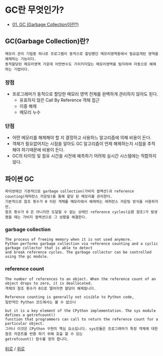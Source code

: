 # GC란 무엇인가? 
* [01. GC (Garbage Collection이란?) ](#gcgarbage-collection란)



## GC(Garbage Collection)란?
    메모리 관리 기법중 하나로 프로그램이 동적으로 할당했던 메모리영역중에서 필요없게된 영역을 해제하는 기능이다. 
    동적할당된 메모리영역 가운데 어떤변수도 가리키지않는 메모리영역을 탐지하여 자동으로 해제하는 기법이다.

### 장점 
* 프로그래머가 동적으로 할당한 메모리 영역 전체를 완벽하게 관리하지 않아도 된다.
  * 유효하지 않은 Call By Reference 객체 접근 
  * 이중 해제
  * 메모리 누수

### 단점
* 어떤 메모리를 해제해야 할 지 결정하고 사용하느 알고리즘에 의해 비용이 든다.
* 객체가 필요없어지는 시점을 알아도 GC 알고리즘이 언제 해제하는지 시점을 추적해야 하기때문에 비용이 든다.
* GC의 타이밍 및 점유 시간을 사전에 예측하기 어려워 실시간 시스템에는 적합하지 않다. 


## 파이썬 GC
    파이썬에선 기본적으로 garbage collection(가비지 컬렉션)과 reference counting(레퍼런스 카운팅)을 통해 할당 된 메모리를 관리한다. 
    기본적으로 참조 횟수가 0 이된 객체를 메모리에서 해제하는 레퍼런스 카운팅 방식을 사용하지만, 
    참조 횟수가 0 은 아니지만 도달할 수 없는 상태인 reference cycles(순환 참조)가 발생했을 때는 가비지 컬렉션으로 그 상황을 해결한다.

### garbage collection
    The process of freeing memory when it is not used anymore. 
    Python performs garbage collection via reference counting and a cyclic garbage collector that is able to detect 
    and break reference cycles. The garbage collector can be controlled using the gc module.

### reference count
    The number of references to an object. When the reference count of an object drops to zero, it is deallocated. 
    객체의 참조 횟수가 0으로 떨어지면 할당이 해제됩니다. 

    Reference counting is generally not visible to Python code, 
    일반적인 Python 코드에서는 볼 수 없으나 

    but it is a key element of the CPython implementation. The sys module defines a getrefcount() 
    function that programmers can call to return the reference count for a particular object.
    그러나 이것은 CPython 구현의 핵심 요소입니다. sys모듈은 프로그래머가 특정 객체에 대한 참조 카운트를 반환 하기 위해 호출 할 수 있는
    getrefcount() 함수를 정의 합니다.

[뒤로](../README.md) / [위로](#gc란-무엇인가?)